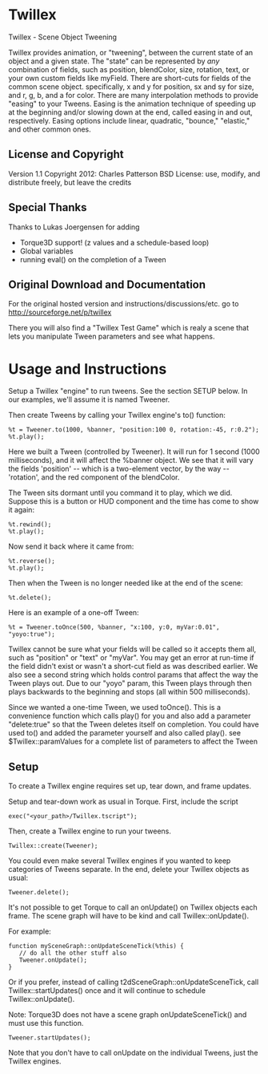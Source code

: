 # Twillex 
Twillex - Scene Object Tweening

Twillex provides animation, or "tweening", between the current state of an object and a given state.
The "state" can be represented by *any* combination of fields, such as position, blendColor,
size, rotation, text, or your own custom fields like myField.  There are short-cuts for fields
of the common scene object.  specifically, x and y for position, sx and sy for size, and
r, g, b, and a for color.
There are many interpolation methods to provide "easing" to your Tweens.  Easing is the animation
technique of speeding up at the beginning and/or slowing down at the end, called easing in and out,
respectively.  Easing options include linear, quadratic, "bounce," "elastic,"
and other common ones.

## License and Copyright
Version 1.1
Copyright 2012: Charles Patterson
BSD License: use, modify, and distribute freely, but leave the credits

## Special Thanks
Thanks to Lukas Joergensen for adding
- Torque3D support! (z values and a schedule-based loop)
- Global variables
- running eval() on the completion of a Tween

## Original Download and Documentation
For the original hosted version and instructions/discussions/etc. go to http://sourceforge.net/p/twillex

There you will also find a "Twillex Test Game" which is realy a scene that lets you manipulate
Tween parameters and see what happens.

# Usage and Instructions

Setup a Twillex "engine" to run tweens.  See the section SETUP below.  In our examples, we'll assume
it is named Tweener.

Then create Tweens by calling your Twillex engine's to() function:
```
%t = Tweener.to(1000, %banner, "position:100 0, rotation:-45, r:0.2");
%t.play();
```

Here we built a Tween (controlled by Tweener).  It will run for 1 second (1000 milliseconds),
and it will affect the %banner object.  We see that it will vary the fields 'position' -- which
is a two-element vector, by the way -- 'rotation', and the red component of the blendColor.

The Tween sits dormant until you command it to play, which we did.  Suppose this is a button or
HUD component and the time has come to show it again:
```
%t.rewind();
%t.play();
```

Now send it back where it came from:
```
%t.reverse();
%t.play();
```

Then when the Tween is no longer needed like at the end of the scene:
```
%t.delete();
```

Here is an example of a one-off Tween:
```
%t = Tweener.toOnce(500, %banner, "x:100, y:0, myVar:0.01", "yoyo:true");
```

Twillex cannot be sure what your fields will be called so it accepts them all, such as "position"
or "text" or "myVar".  You may get an error at run-time if the field didn't exist or wasn't a
short-cut field as was described earlier.  We also see a second string which holds control params that affect
the way the Tween plays out.  Due to our "yoyo" param, this Tween plays through then plays
backwards to the beginning and stops (all within 500 milliseconds).  

Since we wanted a one-time Tween, we used toOnce().  This is a convenience function which calls play() for you and also
add a parameter "delete:true" so that the Tween deletes itself on completion.  You could have used
to() and added the parameter yourself and also called play().
see $Twillex::paramValues for a complete list of parameters to affect the Tween

## Setup
To create a Twillex engine requires set up, tear down, and frame updates.

Setup and tear-down work as usual in Torque.
First, include the script
```
exec("<your_path>/Twillex.tscript");
```

Then, create a Twillex engine to run your tweens.
```
Twillex::create(Tweener);
```

You could even make several Twillex engines if you wanted to keep categories of Tweens separate.
In the end, delete your Twillex objects as usual:
```
Tweener.delete();
```

It's not possible to get Torque to call an onUpdate() on Twillex objects each frame.
The scene graph will have to be kind and call Twillex::onUpdate().

For example:
```
function mySceneGraph::onUpdateSceneTick(%this) {
   // do all the other stuff also
   Tweener.onUpdate();
}
```

Or if you prefer, instead of calling t2dSceneGraph::onUpdateSceneTick,
call Twillex::startUpdates() once and it will continue to schedule Twillex::onUpdate().

Note: Torque3D does not have a scene graph onUpdateSceneTick() and must use this function.
```
Tweener.startUpdates();
```

Note that you don't have to call onUpdate on the individual Tweens, just the Twillex engines.
